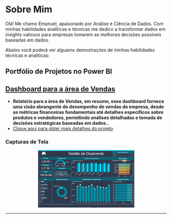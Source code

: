 # Sobre Mim

Olá! Me chamo Emanuel, apaixonado por Análise e Ciência de Dados. Com minhas habilidades analíticas e técnicas me dedico a transformar dados em insights valiosos para empresas tomarem as melhores decisões possíveis baseadas em dados.

Abaixo você poderá ver alguams demostrações de minhas habilidades técnicas e analíticas:

## Portfólio de Projetos no Power BI

## [**Dashboard para a área de Vendas**](https://github.com/Eduardoppereira/PBI_ORCAMENTO/tree/main)
 - **Relatório para a área de Vendas, em resumo, esse dashboard fornece uma visão abrangente do desempenho de vendas da empresa, desde as métricas financeiras fundamentais até detalhes específicos sobre produtos e vendedores, permitindo análises detalhadas e tomada de decisões estratégicas baseadas em dados..**
 - [Clique aqui para obter mais detalhes do projeto](https://github.com/Eduardoppereira/PBI_ORCAMENTO/tree/main?tab=readme-ov-file#dashboard-de-gest%C3%A3o-de-or%C3%A7amento-)
   
### Capturas de Tela
<p align="center">
  <img src="https://github.com/Eduardoppereira/PBI_ORCAMENTO/blob/main/Captura%20de%20tela%202023-12-18%20160756.png" width=60%>
</p>

---

